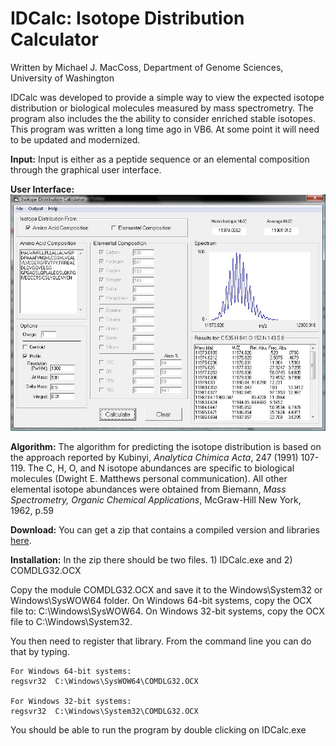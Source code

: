 # IDCalc: Isotope Distribution Calculator

Written by Michael J. MacCoss, Department of Genome Sciences, University of Washington

IDCalc was developed to provide a simple way to view the expected isotope distribution  or biological molecules measured by mass spectrometry. The program also includes the the ability to consider enriched stable isotopes. This program was written a long time ago in VB6. At some point it will need to be updated and modernized.

**Input:** Input is either as a peptide sequence or an elemental composition through the graphical user interface.

**User Interface:**
![User Interface Screenshot](IDCalc-Screenshot.jpg)

**Algorithm:** The algorithm for predicting the isotope distribution is based on the approach reported by Kubinyi, *Analytica Chimica Acta*, 247 (1991) 107-119. The C, H, O, and N isotope abundances are specific to biological molecules (Dwight E. Matthews personal communication). All other elemental isotope abundances were obtained from Biemann, *Mass Spectrometry, Organic Chemical Applications*, McGraw-Hill New York, 1962, p.59

**Download:** You can get a zip that contains a compiled version and libraries [here](/executable/IDCalc.zip).

**Installation:** In the zip there should be two files.  1) IDCalc.exe and 2) COMDLG32.OCX

Copy the module COMDLG32.OCX and save it to the Windows\System32 or Windows\SysWOW64 folder. On Windows 64-bit systems, copy the OCX file to: C:\Windows\SysWOW64. On Windows 32-bit systems, copy the OCX file to C:\Windows\System32.

You then need to register that library.  From the command line you can do that by typing.

    For Windows 64-bit systems:
    regsvr32  C:\Windows\SysWOW64\COMDLG32.OCX

    For Windows 32-bit systems:
    regsvr32  C:\Windows\System32\COMDLG32.OCX

You should be able to run the program by double clicking on IDCalc.exe